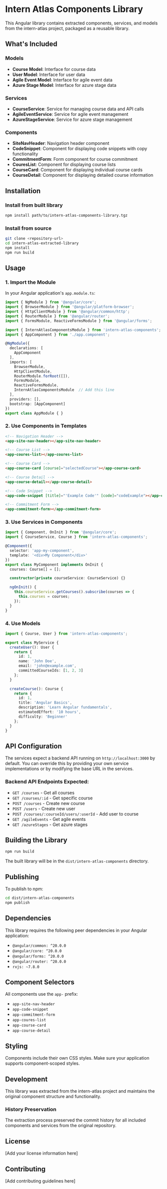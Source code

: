 # Intern Atlas Components Library

This Angular library contains extracted components, services, and models from the intern-atlas project, packaged as a reusable library.

## What's Included

### Models
- **Course Model**: Interface for course data
- **User Model**: Interface for user data  
- **Agile Event Model**: Interface for agile event data
- **Azure Stage Model**: Interface for azure stage data

### Services
- **CourseService**: Service for managing course data and API calls
- **AgileEventService**: Service for agile event management
- **AzureStageService**: Service for azure stage management

### Components
- **SiteNavHeader**: Navigation header component
- **CodeSnippet**: Component for displaying code snippets with copy functionality
- **CommitmentForm**: Form component for course commitment
- **CouresList**: Component for displaying course lists
- **CourseCard**: Component for displaying individual course cards  
- **CourseDetail**: Component for displaying detailed course information

## Installation

### Install from built library
```bash
npm install path/to/intern-atlas-components-library.tgz
```

### Install from source
```bash
git clone <repository-url>
cd intern-atlas-extracted-library
npm install
npm run build
```

## Usage

### 1. Import the Module

In your Angular application's `app.module.ts`:

```typescript
import { NgModule } from '@angular/core';
import { BrowserModule } from '@angular/platform-browser';
import { HttpClientModule } from '@angular/common/http';
import { RouterModule } from '@angular/router';
import { FormsModule, ReactiveFormsModule } from '@angular/forms';

import { InternAtlasComponentsModule } from 'intern-atlas-components';
import { AppComponent } from './app.component';

@NgModule({
  declarations: [
    AppComponent
  ],
  imports: [
    BrowserModule,
    HttpClientModule,
    RouterModule.forRoot([]),
    FormsModule,
    ReactiveFormsModule,
    InternAtlasComponentsModule  // Add this line
  ],
  providers: [],
  bootstrap: [AppComponent]
})
export class AppModule { }
```

### 2. Use Components in Templates

```html
<!-- Navigation Header -->
<app-site-nav-header></app-site-nav-header>

<!-- Course List -->
<app-coures-list></app-coures-list>

<!-- Course Card -->
<app-course-card [course]="selectedCourse"></app-course-card>

<!-- Course Detail -->
<app-course-detail></app-course-detail>

<!-- Code Snippet -->
<app-code-snippet [title]="'Example Code'" [code]="codeExample"></app-code-snippet>

<!-- Commitment Form -->
<app-commitment-form></app-commitment-form>
```

### 3. Use Services in Components

```typescript
import { Component, OnInit } from '@angular/core';
import { CourseService, Course } from 'intern-atlas-components';

@Component({
  selector: 'app-my-component',
  template: '<div>My Component</div>'
})
export class MyComponent implements OnInit {
  courses: Course[] = [];

  constructor(private courseService: CourseService) {}

  ngOnInit() {
    this.courseService.getCourses().subscribe(courses => {
      this.courses = courses;
    });
  }
}
```

### 4. Use Models

```typescript
import { Course, User } from 'intern-atlas-components';

export class MyService {
  createUser(): User {
    return {
      id: 1,
      name: 'John Doe',
      email: 'john@example.com',
      committedCourseIds: [1, 2, 3]
    };
  }

  createCourse(): Course {
    return {
      id: 1,
      title: 'Angular Basics',
      description: 'Learn Angular fundamentals',
      estimatedEffort: '10 hours',
      difficulty: 'Beginner'
    };
  }
}
```

## API Configuration

The services expect a backend API running on `http://localhost:3000` by default. You can override this by providing your own service implementations or by modifying the base URL in the services.

### Backend API Endpoints Expected:
- `GET /courses` - Get all courses
- `GET /courses/:id` - Get specific course
- `POST /courses` - Create new course
- `POST /users` - Create new user
- `POST /courses/:courseId/users/:userId` - Add user to course
- `GET /agileEvents` - Get agile events
- `GET /azureStages` - Get azure stages

## Building the Library

```bash
npm run build
```

The built library will be in the `dist/intern-atlas-components` directory.

## Publishing

To publish to npm:

```bash
cd dist/intern-atlas-components
npm publish
```

## Dependencies

This library requires the following peer dependencies in your Angular application:

- `@angular/common: ^20.0.0`
- `@angular/core: ^20.0.0`
- `@angular/forms: ^20.0.0`
- `@angular/router: ^20.0.0`
- `rxjs: ~7.8.0`

## Component Selectors

All components use the `app-` prefix:
- `app-site-nav-header`
- `app-code-snippet`
- `app-commitment-form`
- `app-coures-list`
- `app-course-card`
- `app-course-detail`

## Styling

Components include their own CSS styles. Make sure your application supports component-scoped styles.

## Development

This library was extracted from the intern-atlas project and maintains the original component structure and functionality.

### History Preservation
The extraction process preserved the commit history for all included components and services from the original repository.

## License

[Add your license information here]

## Contributing

[Add contributing guidelines here]
